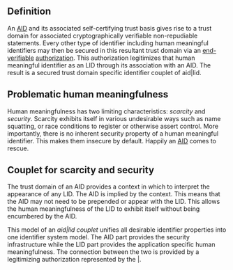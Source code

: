## Definition
An [AID](AID) and its associated self-certifying trust basis gives rise to a trust domain for associated cryptographically verifiable non-repudiable statements. Every other type of identifier including human meaningful identifiers may then be secured in this resultant trust domain via an [end-verifiable](end-verifiable) [authorization](authorization). This authorization legitimizes that human meaningful identifier as an LID through its association with an AID. The result is a secured trust domain specific identifier couplet of aid|lid.

## Problematic human meaningfulness
Human meaningfulness has two limiting characteristics: *scarcity* and *security*. Scarcity exhibits itself in various undesirable ways such as name squatting, or race conditions to register or otherwise assert control. More importantly, there is no inherent security property of a human meaningful identifier. This makes them insecure by default. Happily an [AID](autonomic-identifier) comes to rescue.

## Couplet for scarcity and security
The trust domain of an AID provides a context in which to interpret the appearance of any LID. The AID is implied by the context. This means that the AID may not need to be prepended or appear with the LID. This allows the human meaningfulness of the LID to exhibit itself without being encumbered by the AID.

This model of an *aid|lid couplet* unifies all desirable identifier properties into one identifier system model. The AID part provides the security infrastructure while the LID part provides the application specific human meaningfulness. The connection between the two is provided by a legitimizing authorization represented by the |.
